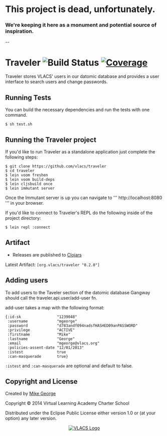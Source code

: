 # This project is dead, unfortunately. #

### We're keeping it here as a monument and potential source of inspiration. ###

--

# Traveler ![Build Status](https://codeship.io/projects/84d9a4a0-c8a0-0131-554f-3aa2000f7504/status) [![Coverage](http://img.shields.io/coveralls/vlacs/traveler/master.svg)](http://coveralls.io/r/vlacs/traveler)

Traveler stores VLACS' users in our datomic database and provides a user interface to search users and change passwords.

## Running Tests
You can build the necessary dependencies and run the tests with one command.

```$ sh test.sh```

## Running the Traveler project

If you'd like to run Traveler as a standalone application just complete the following steps:

```
$ git clone https://github.com/vlacs/traveler
$ cd traveler
$ lein voom freshen
$ lein voom build-deps
$ lein cljsbuild once
$ lein immutant server
```

Once the Immutant server is up you can navigate to ''' http://localhost:8080 ''' in your browser.

If you'd like to connect to Traveler's REPL do the following inside of the project directory:

``` $ lein repl :connect ```

## Artifact

* Releases are published to [Clojars](http://clojars.org/org.vlacs/traveler "Traveler - Clojars")

Latest Artifact: ``` [org.vlacs/traveler "0.2.0"] ```

## Adding users

To add users to the Taveler section of the datomic database Gangway should call
the traveler.api.user/add-user fn.

add-user takes a map with the following format:

```
{:id-sk                "1239048"
 :username             "mgeorge"
 :password             "d783andf094nadsfHASHED09anPASSWORD"
 :privilege            "ACTIVE"
 :firstname            "Mike"
 :lastname             "George"
 :email                "mgeorge@vlacs.org"
 :policies-assent-date "12/01/2013"
 :istest               true
 :can-masquerade       true}
```
```:istest``` and ```:can-masquerade``` are optional and default to false.

## Copyright and License

Created by [Mike George](http://www.mikegeorge.org)

Copyright © 2014 Virtual Learning Academy Charter School

Distributed under the Eclipse Public License either version 1.0 or (at
your option) any later version.

<p align="center"><a href="http://vlacs.org/" target="_blank"><img src="http://vlacs.org/images/VLACS_logo_no_dep_website.png" alt="VLACS Logo"/></a></p>
